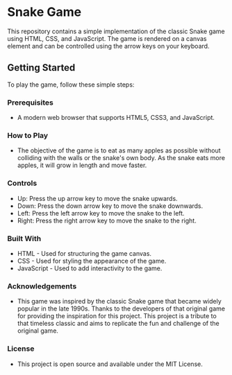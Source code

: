 # Snake Game

This repository contains a simple implementation of the classic Snake game using HTML, CSS, and JavaScript. The game is rendered on a canvas element and can be controlled using the arrow keys on your keyboard.

## Getting Started

To play the game, follow these simple steps:

### Prerequisites

- A modern web browser that supports HTML5, CSS3, and JavaScript.
  
### How to Play
- The objective of the game is to eat as many apples as possible without colliding with the walls or the snake's own body. As the snake eats more apples, it will grow in length and move faster.

### Controls
- Up: Press the up arrow key to move the snake upwards.
- Down: Press the down arrow key to move the snake downwards.
- Left: Press the left arrow key to move the snake to the left.
- Right: Press the right arrow key to move the snake to the right.


### Built With
- HTML - Used for structuring the game canvas.
- CSS - Used for styling the appearance of the game.
- JavaScript - Used to add interactivity to the game.
  
### Acknowledgements
- This game was inspired by the classic Snake game that became widely popular in the late 1990s. Thanks to the developers of that original game for providing the inspiration for this project. This project is a tribute to that timeless classic and aims to replicate the fun and challenge of the original game.

### License
- This project is open source and available under the MIT License.
